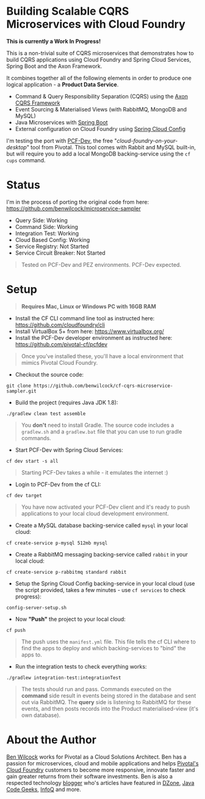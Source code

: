 # Building Scalable CQRS Microservices with Cloud Foundry

**This is currently a Work In Progress!**

This is a non-trivial suite of CQRS microservices that demonstrates how to build CQRS applications using Cloud Foundry and Spring Cloud Services, Spring Boot and the Axon Framework. 

It combines together all of the following elements in order to produce one logical application - a **Product Data Service**.

 - Command & Query Responsibility Separation (CQRS) using the [Axon CQRS Framework](http://www.axonframework.org/)
 - Event Sourcing & Materialised Views (with RabbitMQ, MongoDB and MySQL)
 - Java Microservices with [Spring Boot](http://projects.spring.io/spring-boot/)
 - External configuration on Cloud Foundry using [Spring Cloud Config](https://cloud.spring.io/spring-cloud-config/)
 
 I'm testing the port with [PCF-Dev](https://pivotal.io/pcf-dev), the free "_cloud-foundry-on-your-desktop_" tool from Pivotal. This tool comes with Rabbit and MySQL built-in, but will require you to add a local MongoDB backing-service using the `cf cups` command.

# Status

I'm in the process of porting the original code from here: https://github.com/benwilcock/microservice-sampler

 - Query Side: Working
 - Command Side: Working
 - Integration Test: Working
 - Cloud Based Config: Working
 - Service Registry: Not Started
 - Service Circuit Breaker: Not Started
 
> Tested on PCF-Dev and PEZ environments. PCF-Dev expected.
 
 
# Setup

> **Requires Mac, Linux or Windows PC with 16GB RAM**

 - Install the CF CLI command line tool as instructed here: https://github.com/cloudfoundry/cli
 - Install VirtualBox 5+ from here: https://www.virtualbox.org/
 - Install the PCF-Dev developer environment as instructed here: https://github.com/pivotal-cf/pcfdev
 
> Once you've installed these, you'll have a local environment that mimics Pivotal Cloud Foundry.

 - Checkout the source code: 
 
 `git clone https://github.com/benwilcock/cf-cqrs-microservice-sampler.git`
 
 - Build the project (requires Java JDK 1.8): 
 
 `./gradlew clean test assemble`
 
> You **don't** need to install Gradle. The source code includes a `gradlew.sh` and a `gradlew.bat` file that you can use to run gradle commands. 

 - Start PCF-Dev with Spring Cloud Services:
 
 `cf dev start -s all`
 
> Starting PCF-Dev takes a while - it emulates the internet :)
 
 - Login to PCF-Dev from the cf CLI: 
 
 `cf dev target`
 
> You have now activated your PCF-Dev client and it's ready to push applications to your local cloud development environment.
 
 - Create a MySQL database backing-service called `mysql` in your local cloud:
 
 `cf create-service p-mysql 512mb mysql`
 
 - Create a RabbitMQ messaging backing-service called `rabbit` in your local cloud:
 
 `cf create-service p-rabbitmq standard rabbit`
 
 - Setup the Spring Cloud Config backing-service in your local cloud (use the script provided, takes a few minutes - use `cf services` to check progress):
 
 `config-server-setup.sh`
 
 - Now **"Push"** the project to your local cloud:
  
 `cf push`

> The push uses the `manifest.yml` file. This file tells the cf CLI where to find the apps to deploy and which backing-services to "bind" the apps to.

 - Run the integration tests to check everything works: 
 
 `./gradlew integration-test:integrationTest`

> The tests should run and pass. Commands executed on the **command** side result in events being stored in the database and sent out via RabbitMQ. The **query** side is listening to RabbitMQ for these events, and then posts records into the Product materialised-view (it's own database).


# About the Author

[Ben Wilcock](https://uk.linkedin.com/in/benwilcock) works for Pivotal as a Cloud Solutions Architect. Ben has a passion for microservices, cloud and mobile applications and helps [Pivotal's Cloud Foundry](http://pivotal.io/platform) customers to become more responsive, innovate faster and gain greater returns from their software investments. Ben is also a respected technology [blogger](http://benwilcock.wordpress.com) who's articles have featured in [DZone](https://dzone.com/users/296242/benwilcock.html), [Java Code Geeks](https://www.javacodegeeks.com/author/ben-wilcock/), [InfoQ](https://www.infoq.com/author/Ben-Wilcock) and more.
